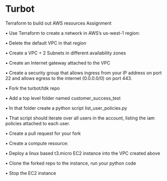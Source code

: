 # Turbot
Terraform to build out AWS resources
Assignment 

• Use Terraform to create a network in AWS’s us-west-1 region:

• Delete the default VPC in that region 

• Create a VPC + 2 Subnets in different availability zones 

• Create an Internet gateway attached to the VPC 

• Create a security group that allows ingress from your IP address on port 22 and allows egress to the internet (0.0.0.0/0) on port 443. 

• Fork the turbot/tdk repo

• Add a top level folder named customer_success_test

• In that folder create a python script list_user_policies.py 

• That script should iterate over all users in the account, listing the iam policies attached to each user. 

• Create a pull request for your fork 

• Create a compute resource: 

• Deploy a linux based t3.micro EC2 instance into the VPC created above
  
• Clone the forked repo to the instance, run your python code
 
• Stop the EC2 instance

